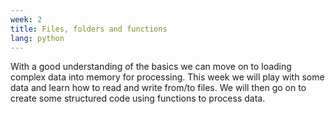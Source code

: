 ```yaml
---
week: 2
title: Files, folders and functions
lang: python
---
```


With a good understanding of the basics we can move on to loading complex data into memory for processing.
This week we will play with some data and learn how to read and write from/to files.
We will then go on to create some structured code using functions to process data.